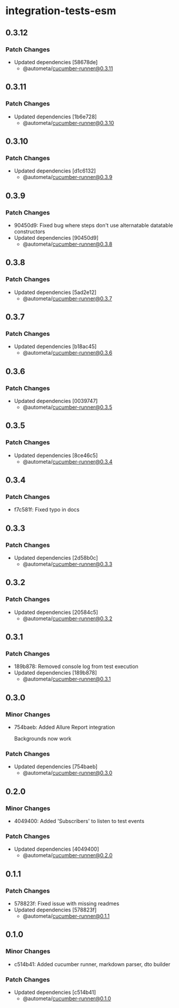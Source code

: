 # integration-tests-esm

## 0.3.12

### Patch Changes

- Updated dependencies [58678de]
  - @autometa/cucumber-runner@0.3.11

## 0.3.11

### Patch Changes

- Updated dependencies [1b6e728]
  - @autometa/cucumber-runner@0.3.10

## 0.3.10

### Patch Changes

- Updated dependencies [d1c6132]
  - @autometa/cucumber-runner@0.3.9

## 0.3.9

### Patch Changes

- 90450d9: Fixed bug where steps don't use alternatable datatable constructors
- Updated dependencies [90450d9]
  - @autometa/cucumber-runner@0.3.8

## 0.3.8

### Patch Changes

- Updated dependencies [5ad2e12]
  - @autometa/cucumber-runner@0.3.7

## 0.3.7

### Patch Changes

- Updated dependencies [b18ac45]
  - @autometa/cucumber-runner@0.3.6

## 0.3.6

### Patch Changes

- Updated dependencies [0039747]
  - @autometa/cucumber-runner@0.3.5

## 0.3.5

### Patch Changes

- Updated dependencies [8ce46c5]
  - @autometa/cucumber-runner@0.3.4

## 0.3.4

### Patch Changes

- f7c581f: Fixed typo in docs

## 0.3.3

### Patch Changes

- Updated dependencies [2d58b0c]
  - @autometa/cucumber-runner@0.3.3

## 0.3.2

### Patch Changes

- Updated dependencies [20584c5]
  - @autometa/cucumber-runner@0.3.2

## 0.3.1

### Patch Changes

- 189b878: Removed console log from test execution
- Updated dependencies [189b878]
  - @autometa/cucumber-runner@0.3.1

## 0.3.0

### Minor Changes

- 754baeb: Added Allure Report integration

  Backgrounds now work

### Patch Changes

- Updated dependencies [754baeb]
  - @autometa/cucumber-runner@0.3.0

## 0.2.0

### Minor Changes

- 4049400: Added 'Subscribers' to listen to test events

### Patch Changes

- Updated dependencies [4049400]
  - @autometa/cucumber-runner@0.2.0

## 0.1.1

### Patch Changes

- 578823f: Fixed issue with missing readmes
- Updated dependencies [578823f]
  - @autometa/cucumber-runner@0.1.1

## 0.1.0

### Minor Changes

- c514b41: Added cucumber runner, markdown parser, dto builder

### Patch Changes

- Updated dependencies [c514b41]
  - @autometa/cucumber-runner@0.1.0
